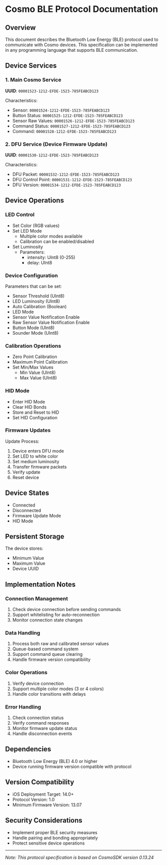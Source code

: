 # Cosmo BLE Protocol Documentation

## Overview
This document describes the Bluetooth Low Energy (BLE) protocol used to communicate with Cosmo devices. This specification can be implemented in any programming language that supports BLE communication.

## Device Services

### 1. Main Cosmo Service
**UUID**: `00001523-1212-EFDE-1523-785FEABCD123`

Characteristics:
- Sensor: `00001524-1212-EFDE-1523-785FEABCD123`
- Button Status: `00001525-1212-EFDE-1523-785FEABCD123`
- Sensor Raw Values: `00001526-1212-EFDE-1523-785FEABCD123`
- Command Status: `00001527-1212-EFDE-1523-785FEABCD123`
- Command: `00001528-1212-EFDE-1523-785FEABCD123`

### 2. DFU Service (Device Firmware Update)
**UUID**: `00001530-1212-EFDE-1523-785FEABCD123`

Characteristics:
- DFU Packet: `00001532-1212-EFDE-1523-785FEABCD123`
- DFU Control Point: `00001531-1212-EFDE-1523-785FEABCD123`
- DFU Version: `00001534-1212-EFDE-1523-785FEABCD123`

## Device Operations

### LED Control
- Set Color (RGB values)
- Set LED Mode
  - Multiple color modes available
  - Calibration can be enabled/disabled
- Set Luminosity
  - Parameters:
    - intensity: UInt8 (0-255)
    - delay: UInt8

### Device Configuration
Parameters that can be set:
- Sensor Threshold (UInt8)
- LED Luminosity (UInt8)
- Auto Calibration (Boolean)
- LED Mode
- Sensor Value Notification Enable
- Raw Sensor Value Notification Enable
- Button Mode (UInt8)
- Sounder Mode (UInt8)

### Calibration Operations
- Zero Point Calibration
- Maximum Point Calibration
- Set Min/Max Values
  - Min Value (UInt8)
  - Max Value (UInt8)

### HID Mode
- Enter HID Mode
- Clear HID Bonds
- Store and Reset to HID
- Set HID Configuration

### Firmware Updates
Update Process:
1. Device enters DFU mode
2. Set LED to white color
3. Set medium luminosity
4. Transfer firmware packets
5. Verify update
6. Reset device

## Device States
- Connected
- Disconnected
- Firmware Update Mode
- HID Mode

## Persistent Storage
The device stores:
- Minimum Value
- Maximum Value
- Device UUID

## Implementation Notes

### Connection Management
1. Check device connection before sending commands
2. Support whitelisting for auto-reconnection
3. Monitor connection state changes

### Data Handling
1. Process both raw and calibrated sensor values
2. Queue-based command system
3. Support command queue clearing
4. Handle firmware version compatibility

### Color Operations
1. Verify device connection
2. Support multiple color modes (3 or 4 colors)
3. Handle color transitions with delays

### Error Handling
1. Check connection status
2. Verify command responses
3. Monitor firmware update status
4. Handle disconnection events

## Dependencies
- Bluetooth Low Energy (BLE) 4.0 or higher
- Device running firmware version compatible with protocol

## Version Compatibility
- iOS Deployment Target: 14.0+
- Protocol Version: 1.0
- Minimum Firmware Version: 13.07

## Security Considerations
- Implement proper BLE security measures
- Handle pairing and bonding appropriately
- Protect sensitive device operations

---
*Note: This protocol specification is based on CosmoSDK version 0.13.24* 